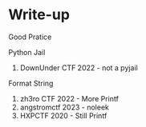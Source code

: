 # Write-up
Good Pratice

Python Jail
1. DownUnder CTF 2022 - not a pyjail

Format String
1. zh3ro CTF 2022 - More Printf
2. angstromctf 2023 - noleek
3. HXPCTF 2020 - Still Printf 